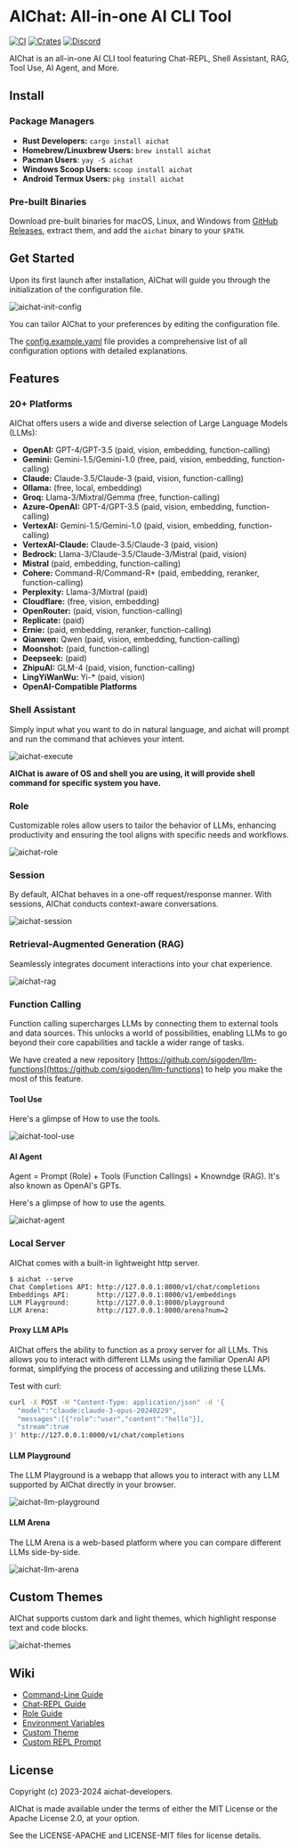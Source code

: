 # AIChat: All-in-one AI CLI Tool

[![CI](https://github.com/sigoden/aichat/actions/workflows/ci.yaml/badge.svg)](https://github.com/sigoden/aichat/actions/workflows/ci.yaml)
[![Crates](https://img.shields.io/crates/v/aichat.svg)](https://crates.io/crates/aichat)
[![Discord](https://img.shields.io/discord/1226737085453701222?label=Discord)](https://discord.gg/mr3ZZUB9hG)

AIChat is an all-in-one AI CLI tool featuring Chat-REPL, Shell Assistant, RAG, Tool Use, AI Agent, and More.

## Install

### Package Managers

- **Rust Developers:** `cargo install aichat`
- **Homebrew/Linuxbrew Users:** `brew install aichat`
- **Pacman Users**: `yay -S aichat`
- **Windows Scoop Users:** `scoop install aichat`
- **Android Termux Users:** `pkg install aichat`

### Pre-built Binaries

Download pre-built binaries for macOS, Linux, and Windows from [GitHub Releases](https://github.com/sigoden/aichat/releases), extract them, and add the `aichat` binary to your `$PATH`.

## Get Started

Upon its first launch after installation, AIChat will guide you through the initialization of the configuration file.

![aichat-init-config](https://github.com/sigoden/aichat/assets/4012553/d83c4ac0-1693-4d3c-8a56-a6eabff4ca82)

You can tailor AIChat to your preferences by editing the configuration file.

The [config.example.yaml](https://github.com/sigoden/aichat/blob/main/config.example.yaml) file provides a comprehensive list of all configuration options with detailed explanations.

## Features

### 20+ Platforms

AIChat offers users a wide and diverse selection of Large Language Models (LLMs):

- **OpenAI:** GPT-4/GPT-3.5 (paid, vision, embedding, function-calling)
- **Gemini:** Gemini-1.5/Gemini-1.0 (free, paid, vision, embedding, function-calling)
- **Claude:** Claude-3.5/Claude-3 (paid, vision, function-calling)
- **Ollama:** (free, local, embedding)
- **Groq:** Llama-3/Mixtral/Gemma (free, function-calling)
- **Azure-OpenAI:** GPT-4/GPT-3.5 (paid, vision, embedding, function-calling)
- **VertexAI:** Gemini-1.5/Gemini-1.0 (paid, vision, embedding, function-calling)
- **VertexAI-Claude:** Claude-3.5/Claude-3 (paid, vision)
- **Bedrock:** Llama-3/Claude-3.5/Claude-3/Mistral (paid, vision)
- **Mistral** (paid, embedding, function-calling)
- **Cohere:** Command-R/Command-R+ (paid, embedding, reranker, function-calling)
- **Perplexity:** Llama-3/Mixtral (paid)
- **Cloudflare:** (free, vision, embedding)
- **OpenRouter:** (paid, vision, function-calling)
- **Replicate:** (paid)
- **Ernie:** (paid, embedding, reranker, function-calling)
- **Qianwen:** Qwen (paid, vision, embedding, function-calling)
- **Moonshot:** (paid, function-calling)
- **Deepseek:** (paid)
- **ZhipuAI:** GLM-4 (paid, vision, function-calling)
- **LingYiWanWu:** Yi-* (paid, vision)
- **OpenAI-Compatible Platforms** 

### Shell Assistant

Simply input what you want to do in natural language, and aichat will prompt and run the command that achieves your intent.

![aichat-execute](https://github.com/sigoden/aichat/assets/4012553/f99bcd8f-26be-468f-a35e-197e65260f91)

**AIChat is aware of OS and shell you are using, it will provide shell command for specific system you have.**

### Role

Customizable roles allow users to tailor the behavior of LLMs, enhancing productivity and ensuring the tool aligns with specific needs and workflows.

![aichat-role](https://github.com/sigoden/aichat/assets/4012553/76004a01-3b29-4116-bbab-40b4978388f5)

### Session

By default, AIChat behaves in a one-off request/response manner.
With sessions, AIChat conducts context-aware conversations.

![aichat-session](https://github.com/sigoden/aichat/assets/4012553/1444c5c9-ea67-4ad2-80df-a76954e8cce0)

### Retrieval-Augmented Generation (RAG)

Seamlessly integrates document interactions into your chat experience.

![aichat-rag](https://github.com/sigoden/aichat/assets/4012553/6f3e5908-9c95-4d7d-aa9c-7e973ecf9354)

### Function Calling

Function calling supercharges LLMs by connecting them to external tools and data sources. This unlocks a world of possibilities, enabling LLMs to go beyond their core capabilities and tackle a wider range of tasks.

We have created a new repository [https://github.com/sigoden/llm-functions](https://github.com/sigoden/llm-functions) to help you make the most of this feature.

#### Tool Use

Here's a glimpse of How to use the tools.

![aichat-tool-use](https://github.com/sigoden/aichat/assets/4012553/c1b6b136-bbd3-4028-9b01-7d728390c0bf)

#### AI Agent

Agent = Prompt (Role) + Tools (Function Callings) + Knowndge (RAG). It's also known as OpenAI's GPTs.

Here's a glimpse of how to use the agents.

![aichat-agent](https://github.com/sigoden/aichat/assets/4012553/7308a423-2ee5-4847-be1b-a53538bc98dc)

### Local Server

AIChat comes with a built-in lightweight http server.

```
$ aichat --serve
Chat Completions API: http://127.0.0.1:8000/v1/chat/completions
Embeddings API:       http://127.0.0.1:8000/v1/embeddings
LLM Playground:       http://127.0.0.1:8000/playground
LLM Arena:            http://127.0.0.1:8000/arena?num=2
```

#### Proxy LLM APIs

AIChat offers the ability to function as a proxy server for all LLMs. This allows you to interact with different LLMs using the familiar OpenAI API format, simplifying the process of accessing and utilizing these LLMs.

Test with curl:

```sh
curl -X POST -H "Content-Type: application/json" -d '{
  "model":"claude:claude-3-opus-20240229",
  "messages":[{"role":"user","content":"hello"}], 
  "stream":true
}' http://127.0.0.1:8000/v1/chat/completions
```

#### LLM Playground

The LLM Playground is a webapp that allows you to interact with any LLM supported by AIChat directly in your browser.

![aichat-llm-playground](https://github.com/sigoden/aichat/assets/4012553/d2334c03-9a07-41a4-a326-e4ee37477ce3)

#### LLM Arena

The LLM Arena is a web-based platform where you can compare different LLMs side-by-side. 

![aichat-llm-arena](https://github.com/sigoden/aichat/assets/4012553/eb1eab0c-4685-4142-89c6-089714b4822c)

## Custom Themes

AIChat supports custom dark and light themes, which highlight response text and code blocks.

![aichat-themes](https://github.com/sigoden/aichat/assets/4012553/29fa8b79-031e-405d-9caa-70d24fa0acf8)

## Wiki

- [Command-Line Guide](https://github.com/sigoden/aichat/wiki/Command-Line-Guide)
- [Chat-REPL Guide](https://github.com/sigoden/aichat/wiki/Chat-REPL-Guide)
- [Role Guide](https://github.com/sigoden/aichat/wiki/Role-Guide)
- [Environment Variables](https://github.com/sigoden/aichat/wiki/Environment-Variables)
- [Custom Theme](https://github.com/sigoden/aichat/wiki/Custom-Theme)
- [Custom REPL Prompt](https://github.com/sigoden/aichat/wiki/Custom-REPL-Prompt)

## License

Copyright (c) 2023-2024 aichat-developers.

AIChat is made available under the terms of either the MIT License or the Apache License 2.0, at your option.

See the LICENSE-APACHE and LICENSE-MIT files for license details.